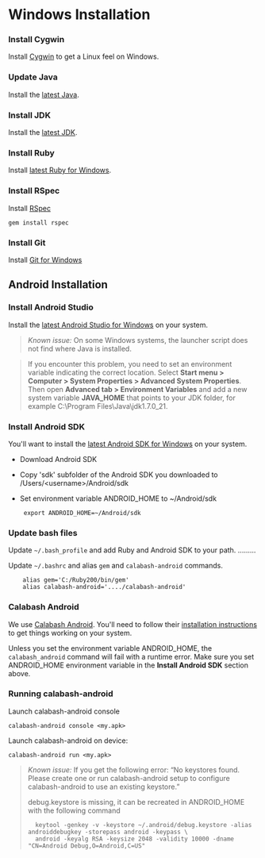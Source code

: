 Windows Installation
================

### Install Cygwin ##
Install [Cygwin](http://cygwin.com/install.html) to get a Linux feel on Windows.

### Update Java ##
Install the [latest Java](http://java.com/en/download/index.jsp).

### Install JDK ##
Install the [latest JDK](http://www.oracle.com/technetwork/java/javase/downloads/index.html).

### Install Ruby ##
Install [latest Ruby for Windows](http://rubyinstaller.org/).

### Install RSpec ##
Install [RSpec](http://rspec.info/)

    gem install rspec

### Install Git ##
Install [Git for Windows](http://git-scm.com/download/win)

## Android Installation #

### Install Android Studio ##
Install the [latest Android Studio for Windows](http://developer.android.com/sdk/installing/studio.html) on your system.

>*Known issue:* On some Windows systems, the launcher script does not find where Java is installed.

>If you encounter this problem, you need to set an environment variable indicating the correct location. Select **Start menu > Computer > System Properties > Advanced System Properties**. Then open **Advanced tab > Environment Variables** and add a new system variable **JAVA_HOME** that points to your JDK folder, for example C:\Program Files\Java\jdk1.7.0_21. 

### Install Android SDK ##
You'll want to install the [latest Android SDK for Windows](https://developer.android.com/sdk/index.html) on your system.

 * Download Android SDK

 * Copy 'sdk' subfolder of the Android SDK you downloaded to /Users/&lt;username>/Android/sdk

 * Set environment variable ANDROID_HOME to ~/Android/sdk

        export ANDROID_HOME=~/Android/sdk

### Update bash files ##
Update `~/.bash_profile` and add Ruby and Android SDK to your path.
        ......... 

Update `~/.bashrc` and alias `gem` and `calabash-android` commands.
     
        alias gem='C:/Ruby200/bin/gem'
        alias calabash-android='..../calabash-android'

### Calabash Android ##
We use [Calabash Android](https://github.com/calabash/calabash-android/blob/master/documentation/installation.md). You'll need to follow their [installation instructions](https://github.com/calabash/calabash-android/blob/master/documentation/installation.md) to get things working on your system.

Unless you set the environment variable ANDROID_HOME, the `calabash_android` command will fail with a runtime error.
Make sure you set ANDROID_HOME environment variable in the **Install Android SDK** section above.

### Running calabash-android ##
Launch calabash-android console

    calabash-android console <my.apk>

Launch calabash-android on device:

    calabash-android run <my.apk>

>*Known issue:* If you get the following error:
“No keystores found. Please create one or run calabash-android setup to configure calabash-android to use an existing keystore.”
>
>debug.keystore is missing, it can be recreated in ANDROID_HOME with the following command
>
>       keytool -genkey -v -keystore ~/.android/debug.keystore -alias androiddebugkey -storepass android -keypass \
>       android -keyalg RSA -keysize 2048 -validity 10000 -dname "CN=Android Debug,O=Android,C=US"
